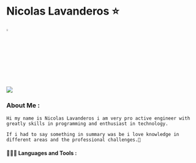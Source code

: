 
# Nicolas Lavanderos :star:
  
  [<img src="https://img.icons8.com/color/48/000000/linkedin.png" width="3.5%"/>](https://www.linkedin.com/in/nicol%C3%A1s-lavanderos-flores-31779118b/)
  
  [<img src="https://img.icons8.com/color/48/000000/stackoverflow.png"/>](https://stackoverflow.com/users/12532945/setxh)
  
  ### About Me :
  
    Hi my name is Nicolas Lavanderos i am very pro active engineer with greatly skills in programming and enthusiast in technology.

    If i had to say something in summary was be i love knowledge in different areas and the professional challenges.🙌
  
  #### 👨🏻‍💻 Languages and Tools : 
  